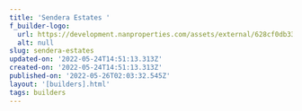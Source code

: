 ```yaml
---
title: 'Sendera Estates '
f_builder-logo:
  url: https://development.nanproperties.com/assets/external/628cf0db33a930acca192f77_sendera_20181016-02.jpg
  alt: null
slug: sendera-estates
updated-on: '2022-05-24T14:51:13.313Z'
created-on: '2022-05-24T14:51:13.313Z'
published-on: '2022-05-26T02:03:32.545Z'
layout: '[builders].html'
tags: builders
---
```



